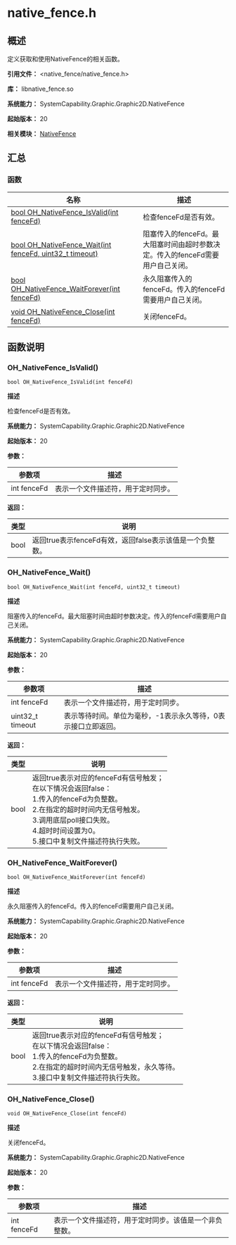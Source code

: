 # native_fence.h
<!--Kit: ArkGraphics 2D-->
<!--Subsystem: Graphics-->
<!--Owner: @BruceXu; @li_hui180; @ding-panyun-->
<!--Designer: @conan13234-->
<!--Tester: @nobuggers-->
<!--Adviser: @ge-yafang-->
## 概述

定义获取和使用NativeFence的相关函数。

**引用文件：** <native_fence/native_fence.h>

**库：** libnative_fence.so

**系统能力：** SystemCapability.Graphic.Graphic2D.NativeFence

**起始版本：** 20

**相关模块：** [NativeFence](capi-nativefence.md)

## 汇总

### 函数

| 名称                                                         | 描述                                                         |
| ------------------------------------------------------------ | ------------------------------------------------------------ |
| [bool OH_NativeFence_IsValid(int fenceFd)](#oh_nativefence_isvalid) | 检查fenceFd是否有效。                                        |
| [bool OH_NativeFence_Wait(int fenceFd, uint32_t timeout)](#oh_nativefence_wait) | 阻塞传入的fenceFd。最大阻塞时间由超时参数决定。传入的fenceFd需要用户自己关闭。 |
| [bool OH_NativeFence_WaitForever(int fenceFd)](#oh_nativefence_waitforever) | 永久阻塞传入的fenceFd。传入的fenceFd需要用户自己关闭。       |
| [void OH_NativeFence_Close(int fenceFd)](#oh_nativefence_close) | 关闭fenceFd。                                                |

## 函数说明

### OH_NativeFence_IsValid()

```
bool OH_NativeFence_IsValid(int fenceFd)
```

**描述**

检查fenceFd是否有效。

**系统能力：** SystemCapability.Graphic.Graphic2D.NativeFence

**起始版本：** 20


**参数：**

| 参数项      | 描述                               |
| ----------- | ---------------------------------- |
| int fenceFd | 表示一个文件描述符，用于定时同步。 |

**返回：**

| 类型 | 说明                                                     |
| ---- | -------------------------------------------------------- |
| bool | 返回true表示fenceFd有效，返回false表示该值是一个负整数。 |

### OH_NativeFence_Wait()

```
bool OH_NativeFence_Wait(int fenceFd, uint32_t timeout)
```

**描述**

阻塞传入的fenceFd。最大阻塞时间由超时参数决定。传入的fenceFd需要用户自己关闭。

**系统能力：** SystemCapability.Graphic.Graphic2D.NativeFence

**起始版本：** 20


**参数：**

| 参数项           | 描述                                                         |
| ---------------- | ------------------------------------------------------------ |
| int fenceFd      | 表示一个文件描述符，用于定时同步。                           |
| uint32_t timeout | 表示等待时间。单位为毫秒，-1表示永久等待，0表示接口立即返回。 |

**返回：**

| 类型 | 说明                                                         |
| ---- | ------------------------------------------------------------ |
| bool | 返回true表示对应的fenceFd有信号触发；<br>在以下情况会返回false：<br>1.传入的fenceFd为负整数。<br>2.在指定的超时时间内无信号触发。<br>3.调用底层poll接口失败。<br>4.超时时间设置为0。<br>5.接口中复制文件描述符执行失败。 |

### OH_NativeFence_WaitForever()

```
bool OH_NativeFence_WaitForever(int fenceFd)
```

**描述**

永久阻塞传入的fenceFd。传入的fenceFd需要用户自己关闭。

**系统能力：** SystemCapability.Graphic.Graphic2D.NativeFence

**起始版本：** 20


**参数：**

| 参数项      | 描述                               |
| ----------- | ---------------------------------- |
| int fenceFd | 表示一个文件描述符，用于定时同步。 |

**返回：**

| 类型 | 说明                                                         |
| ---- | ------------------------------------------------------------ |
| bool | 返回true表示对应的fenceFd有信号触发；<br>在以下情况会返回false：<br>1.传入的fenceFd为负整数。<br>2.在指定的超时时间内无信号触发，永久等待。<br>3.接口中复制文件描述符执行失败。 |

### OH_NativeFence_Close()

```
void OH_NativeFence_Close(int fenceFd)
```

**描述**

关闭fenceFd。

**系统能力：** SystemCapability.Graphic.Graphic2D.NativeFence

**起始版本：** 20


**参数：**

| 参数项      | 描述                                                   |
| ----------- | ------------------------------------------------------ |
| int fenceFd | 表示一个文件描述符，用于定时同步。该值是一个非负整数。 |


